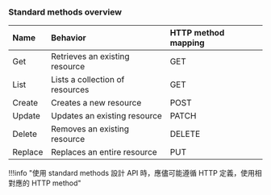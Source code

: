 ### Standard methods overview

| Name  | Behavior                      | HTTP method mapping |
|:------|:------------------------------|:--------------------|
|Get    |Retrieves an existing resource |GET                  |
|List   |Lists a collection of resources|GET                  |
|Create |Creates a new resource         |POST                 |
|Update |Updates an existing resource   |PATCH                |
|Delete |Removes an existing resource   |DELETE               |
|Replace|Replaces an entire resource    |PUT                  |

!!!info "使用 standard methods 設計 API 時，應儘可能遵循 HTTP 定義，使用相對應的 HTTP method"
